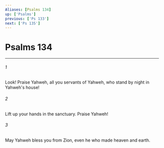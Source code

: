 ```yaml
---
Aliases: [Psalms 134]
up: ['Psalms']
previous: ['Ps 133']
next: ['Ps 135']
---
```

# Psalms 134
***





###### 1 

Look! Praise Yahweh, all you servants of Yahweh, who stand by night in Yahweh's house! 



###### 2 

Lift up your hands in the sanctuary. Praise Yahweh! 



###### 3 

May Yahweh bless you from Zion, even he who made heaven and earth.
